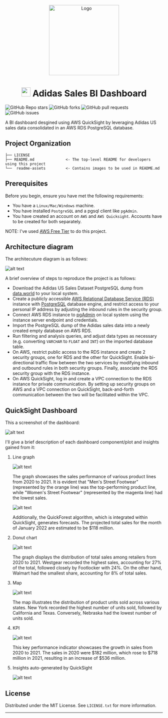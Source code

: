 <!-- PROJECT LOGO -->
<br />
<div align="center">
  <a>
    <img src="readme-assets/DALL.E-panda-dashboard-2.png" width="224" height="224" alt="Logo">
  </a>

  <h1 align="center"><img src="readme-assets/computer-display-lineal.gif" width="29px"> Adidas Sales BI Dashboard</h1>
</div>

<img alt="GitHub Repo stars" src="https://img.shields.io/github/stars/himalayasharma/adidas-sales-dashboard?style=social"> <img alt="GitHub forks" src="https://img.shields.io/github/forks/himalayasharma/adidas-sales-dashboard?style=social"> <img alt="GitHub pull requests" src="https://img.shields.io/github/issues-pr/himalayasharma/adidas-sales-dashboard"> <img alt="GitHub issues" src="https://img.shields.io/github/issues-raw/himalayasharma/adidas-sales-dashboard">

A BI dashboard desgined using AWS QuickSight by leveraging Adidas US sales data consolidated in an AWS RDS PostgreSQL database.
 
Project Organization
------------

    ├── LICENSE                  
    ├── README.md              <- The top-level README for developers using this project
    └──  readme-assets         <- Contains images to be used in README.md

Prerequisites
------------
Before you begin, ensure you have met the following requirements:
* You have a `Linux/Mac/Windows` machine.
* You have installed `PostgreSQL` and a pgsql client like `pgAdmin`.
* You have created an account on `AWS` and `AWS Quicksight`. Accounts have to be created for both separately.

NOTE: I've used [AWS Free Tier](http://surl.li/epsmz) to do this project.

Architecture diagram
------------

The architecuture diagram is as follows:

![alt text](readme-assets/aws-architecture-diagram.png)

A brief overview of steps to reproduce the project is as follows:

- Download the Adidas US Sales Dataset PostgreSQL dump from [data.world](https://data.world/stellabigail/adidas-us-sales-datasets) to your local system.
- Create a publicly accessible [AWS Relational Database Service (RDS)](http://surl.li/epsnp) instance with [PostgreSQL](https://www.postgresql.org/) database engine, and restrict access to your personal IP address by adjusting the inbound rules in the security group.
- Connect AWS RDS instance to [pgAdmin](https://www.pgadmin.org/) on local system using the instance server endpoint and credentials.
- Import the PostgreSQL dump of the Adidas sales data into a newly created empty database on AWS RDS.
- Run filtering and analysis queries, and adjust data types as necessary (e.g. converting `VARCHAR` to `FLOAT` and `INT`) on the imported database table.
- On AWS, restrict public access to the RDS instance and create 2 security groups, one for RDS and the other for QuickSight. Enable bi-directional traffic flow between the two services by modifying inbound and outbound rules in both security groups. Finally, associate the RDS security group with the RDS instance.
- On AWS QuickSight, log in and create a VPC connection to the RDS instance for private communication. By setting up security groups on AWS and a VPC connection on QuickSight, back-and-forth communication between the two will be facilitated within the VPC.

QuickSight Dashboard
------------

This a screenshot of the dashboard:

![alt text](readme-assets/aws-quicksight-dashboard.png)

I'll give a brief description of each dashboard component/plot and insights gained from it:

1. Line graph

    ![alt text](readme-assets/qs-db-line-graph.png)

    The graph showcases the sales performance of various product lines from 2020 to 2021. It is evident that "Men's Street Footwear" (represented by the orange line) was the top-performing product line, while "Women's Street Footwear" (represented by the magenta line) had the lowest sales.

    ![alt text](readme-assets/qs-db-line-graph-1.png)

    Additionally, the QuickForest algorithm, which is integrated within QuickSight, generates forecasts. The projected total sales for the month of January 2022 are estimated to be $118 million.

2. Donut chart

    ![alt text](readme-assets/qs-db-donut-chart.png)

    The graph displays the distribution of total sales among retailers from 2020 to 2021. Westgear recorded the highest sales, accounting for 27% of the total, followed closely by Footlocker with 24%. On the other hand, Walmart had the smallest share, accounting for 8% of total sales.

3. Map

    ![alt text](readme-assets/qs-db-map.png)

    The map illustrates the distribution of product units sold across various states. New York recorded the highest number of units sold, followed by California and Texas. Conversely, Nebraska had the lowest number of units sold.

4. KPI

    ![alt text](readme-assets/qs-db-kpi.png)

    This key performance indicator showcases the growth in sales from 2020 to 2021. The sales in 2020 were $182 million, which rose to $718 million in 2021, resulting in an increase of $536 million.

5. Insights auto-generated by QuickSight

    ![alt text](readme-assets/qs-db-insights.png)


License
------------
Distributed under the MIT License. See `LICENSE.txt` for more information.

--------